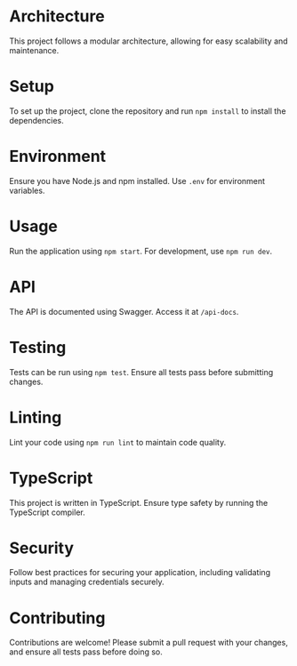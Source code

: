 # Architecture

This project follows a modular architecture, allowing for easy scalability and maintenance.

# Setup

To set up the project, clone the repository and run `npm install` to install the dependencies.

# Environment

Ensure you have Node.js and npm installed. Use `.env` for environment variables.

# Usage

Run the application using `npm start`. For development, use `npm run dev`.

# API

The API is documented using Swagger. Access it at `/api-docs`.

# Testing

Tests can be run using `npm test`. Ensure all tests pass before submitting changes.

# Linting

Lint your code using `npm run lint` to maintain code quality.

# TypeScript

This project is written in TypeScript. Ensure type safety by running the TypeScript compiler.

# Security

Follow best practices for securing your application, including validating inputs and managing credentials securely.

# Contributing

Contributions are welcome! Please submit a pull request with your changes, and ensure all tests pass before doing so.